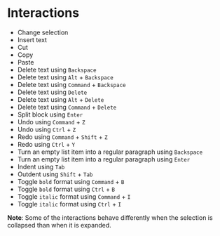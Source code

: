 # Interactions

* Change selection
* Insert text
* Cut
* Copy
* Paste
* Delete text using `Backspace`
* Delete text using `Alt` + `Backspace`
* Delete text using `Command` + `Backspace`
* Delete text using `Delete`
* Delete text using `Alt` + `Delete`
* Delete text using `Command` + `Delete`
* Split block using `Enter`
* Undo using `Command` + `Z`
* Undo using `Ctrl` + `Z`
* Redo using `Command` + `Shift` + `Z`
* Redo using `Ctrl` + `Y`
* Turn an empty list item into a regular paragraph using `Backspace`
* Turn an empty list item into a regular paragraph using `Enter`
* Indent using `Tab`
* Outdent using `Shift` + `Tab`
* Toggle `bold` format using `Command` + `B`
* Toggle `bold` format using `Ctrl` + `B`
* Toggle `italic` format using `Command` + `I`
* Toggle `italic` format using `Ctrl` + `I`

**Note**: Some of the interactions behave differently when the selection is collapsed than when it is expanded.
